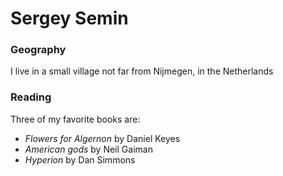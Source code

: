 # Sergey Semin

### Geography

I live in a small village not far from Nijmegen, in the Netherlands

### Reading

Three of my favorite books are:

- *Flowers for Algernon* by Daniel Keyes
- *American gods* by Neil Gaiman
- *Hyperion* by Dan Simmons
 
